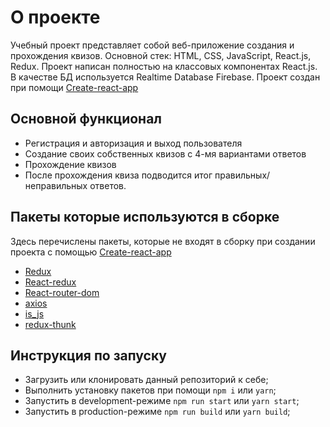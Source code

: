 # О проекте

Учебный проект представляет собой веб-приложение создания и прохождения квизов.
Основной стек: HTML, CSS, JavaScript, React.js, Redux.
Проект написан полностью на классовых компонентах React.js.
В качестве БД используется Realtime Database Firebase.
Проект создан при помощи [Create-react-app](https://create-react-app.dev/ "Create-react-app")

## Основной функционал

+ Регистрация и авторизация и выход пользователя
+ Создание своих собственных квизов с 4-мя вариантами ответов
+ Прохождение квизов
+ После прохождения квиза подводится итог правильных/неправильных ответов.

## Пакеты которые используются в сборке

Здесь перечислены пакеты, которые не входят в сборку при создании проекта с помощью [Create-react-app](https://create-react-app.dev/ "Create-react-app")

+ [Redux](https://www.npmjs.com/package/redux "Redux")
+ [React-redux](https://www.npmjs.com/package/react-redux "React-redux")
+ [React-router-dom](https://www.npmjs.com/package/react-router-dom "React-router-dom")
+ [axios](https://www.npmjs.com/package/axios "axios")
+ [is_js](https://www.npmjs.com/package/is_js "is_js")
+ [redux-thunk](https://www.npmjs.com/package/redux-thunk "redux-thunk")


## Инструкция по запуску
+ Загрузить или клонировать данный репозиторий к себе;
+ Выполнить установку пакетов  при помощи `npm i` или `yarn`;
+ Запустить в development-режиме `npm run start` или `yarn start`;
+ Запустить в production-режиме `npm run build` или `yarn build`;


